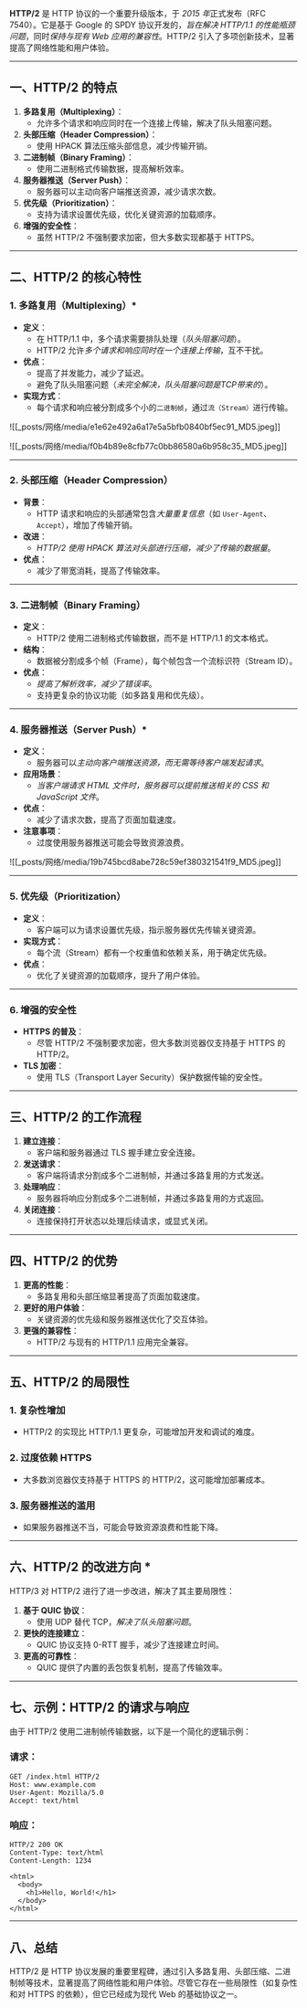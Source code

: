**HTTP/2** 是 HTTP 协议的一个重要升级版本，于 *2015 年*正式发布（RFC 7540）。它是基于 Google 的 SPDY 协议开发的，*旨在解决 HTTP/1.1 的性能瓶颈问题*，同时*保持与现有 Web 应用的兼容性*。HTTP/2 引入了多项创新技术，显著提高了网络性能和用户体验。


---

## 一、HTTP/2 的特点
1. **多路复用（Multiplexing）**：
   - 允许多个请求和响应同时在一个连接上传输，解决了队头阻塞问题。
2. **头部压缩（Header Compression）**：
   - 使用 HPACK 算法压缩头部信息，减少传输开销。
3. **二进制帧（Binary Framing）**：
   - 使用二进制格式传输数据，提高解析效率。
4. **服务器推送（Server Push）**：
   - 服务器可以主动向客户端推送资源，减少请求次数。
5. **优先级（Prioritization）**：
   - 支持为请求设置优先级，优化关键资源的加载顺序。
6. **增强的安全性**：
   - 虽然 HTTP/2 不强制要求加密，但大多数实现都基于 HTTPS。

---

## 二、HTTP/2 的核心特性

### 1. 多路复用（Multiplexing）*
- **定义**：
  - 在 HTTP/1.1 中，多个请求需要排队处理（*队头阻塞问题*）。
  - HTTP/2 允许*多个请求和响应同时在一个连接上传输*，互不干扰。
- **优点**：
  - 提高了并发能力，减少了延迟。
  - 避免了队头阻塞问题（*未完全解决，队头阻塞问题是TCP带来的*）。
- **实现方式**：
  - 每个请求和响应被分割成多个小的`二进制帧`，通过`流（Stream）`进行传输。

![[_posts/网络/media/e1e62e492a6a17e5a5bfb0840bf5ec91_MD5.jpeg]]

![[_posts/网络/media/f0b4b89e8cfb77c0bb86580a6b958c35_MD5.jpeg]]

---

### 2. 头部压缩（Header Compression）
- **背景**：
  - HTTP 请求和响应的头部通常包含*大量重复信息*（如 `User-Agent`、`Accept`），增加了传输开销。
- **改进**：
  - *HTTP/2 使用 HPACK 算法对头部进行压缩，减少了传输的数据量*。
- **优点**：
  - 减少了带宽消耗，提高了传输效率。

---

### 3. 二进制帧（Binary Framing）
- **定义**：
  - HTTP/2 使用二进制格式传输数据，而不是 HTTP/1.1 的文本格式。
- **结构**：
  - 数据被分割成多个帧（Frame），每个帧包含一个流标识符（Stream ID）。
- **优点**：
  - *提高了解析效率，减少了错误率*。
  - 支持更复杂的协议功能（如多路复用和优先级）。

---

### 4. 服务器推送（Server Push）*
- **定义**：
  - 服务器可以*主动向客户端推送资源，而无需等待客户端发起请求*。
- **应用场景**：
  - *当客户端请求 HTML 文件时，服务器可以提前推送相关的 CSS 和 JavaScript 文件*。
- **优点**：
  - 减少了请求次数，提高了页面加载速度。
- **注意事项**：
  - 过度使用服务器推送可能会导致资源浪费。

![[_posts/网络/media/19b745bcd8abe728c59ef380321541f9_MD5.jpeg]]

---

### 5. 优先级（Prioritization）
- **定义**：
  - 客户端可以为请求设置优先级，指示服务器优先传输关键资源。
- **实现方式**：
  - 每个流（Stream）都有一个权重值和依赖关系，用于确定优先级。
- **优点**：
  - 优化了关键资源的加载顺序，提升了用户体验。

---

### 6. 增强的安全性
- **HTTPS 的普及**：
  - 尽管 HTTP/2 不强制要求加密，但大多数浏览器仅支持基于 HTTPS 的 HTTP/2。
- **TLS 加密**：
  - 使用 TLS（Transport Layer Security）保护数据传输的安全性。

---

## 三、HTTP/2 的工作流程
1. **建立连接**：
   - 客户端和服务器通过 TLS 握手建立安全连接。
2. **发送请求**：
   - 客户端将请求分割成多个二进制帧，并通过多路复用的方式发送。
3. **处理响应**：
   - 服务器将响应分割成多个二进制帧，并通过多路复用的方式返回。
4. **关闭连接**：
   - 连接保持打开状态以处理后续请求，或显式关闭。

---

## 四、HTTP/2 的优势
1. **更高的性能**：
   - 多路复用和头部压缩显著提高了页面加载速度。
2. **更好的用户体验**：
   - 关键资源的优先级和服务器推送优化了交互体验。
3. **更强的兼容性**：
   - HTTP/2 与现有的 HTTP/1.1 应用完全兼容。

---

## 五、HTTP/2 的局限性

### 1. 复杂性增加
- HTTP/2 的实现比 HTTP/1.1 更复杂，可能增加开发和调试的难度。

### 2. 过度依赖 HTTPS
- 大多数浏览器仅支持基于 HTTPS 的 HTTP/2，这可能增加部署成本。

### 3. 服务器推送的滥用
- 如果服务器推送不当，可能会导致资源浪费和性能下降。

---

## 六、HTTP/2 的改进方向 *
HTTP/3 对 HTTP/2 进行了进一步改进，解决了其主要局限性：
1. **基于 QUIC 协议**：
   - 使用 UDP 替代 TCP，*解决了队头阻塞问题*。
2. **更快的连接建立**：
   - QUIC 协议支持 0-RTT 握手，减少了连接建立时间。
3. **更高的可靠性**：
   - QUIC 提供了内置的丢包恢复机制，提高了传输效率。

---

## 七、示例：HTTP/2 的请求与响应
由于 HTTP/2 使用二进制帧传输数据，以下是一个简化的逻辑示例：

### 请求：
```http
GET /index.html HTTP/2
Host: www.example.com
User-Agent: Mozilla/5.0
Accept: text/html
```

### 响应：
```http
HTTP/2 200 OK
Content-Type: text/html
Content-Length: 1234

<html>
  <body>
    <h1>Hello, World!</h1>
  </body>
</html>
```

---

## **八、总结**
HTTP/2 是 HTTP 协议发展的重要里程碑，通过引入多路复用、头部压缩、二进制帧等技术，显著提高了网络性能和用户体验。尽管它存在一些局限性（如复杂性和对 HTTPS 的依赖），但它已经成为现代 Web 的基础协议之一。
